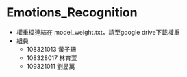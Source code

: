 # Emotions_Recognition
- 權重檔連結在 model_weight.txt，請至google drive下載權重
- 組員
  - 108321013 黃子珊
  - 108328017 林育萱
  - 109321011 劉昱萬
